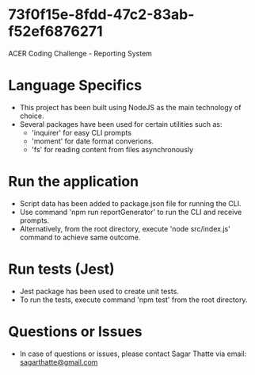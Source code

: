 # 73f0f15e-8fdd-47c2-83ab-f52ef6876271
ACER Coding Challenge - Reporting System

# Language Specifics
- This project has been built using NodeJS as the main technology of choice.
- Several packages have been used for certain utilities such as:
    - 'inquirer' for easy CLI prompts
    - 'moment' for date format converions.
    - 'fs' for reading content from files asynchronously

# Run the application
- Script data has been added to package.json file for running the CLI.
- Use command 'npm run reportGenerator' to run the CLI and receive prompts.
- Alternatively, from the root directory, execute 'node src/index.js' command to achieve same outcome.

# Run tests (Jest)
- Jest package has been used to create unit tests.
- To run the tests, execute command 'npm test' from the root directory.

# Questions or Issues
- In case of questions or issues, please contact Sagar Thatte via email: sagarthatte@gmail.com